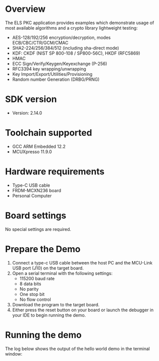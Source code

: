 Overview
========
The ELS PKC application provides examples which demonstrate usage of most available algorithms and a crypto library lightweight testing:
- AES-128/192/256 encryption/decryption, modes ECB/CBC/CTR/GCM/CMAC
- SHA2-224/256/384/512 (including sha-direct mode)
- KDF: CKDF (NIST SP 800-108 / SP800-56C), HKDF (RFC5869)
- HMAC
- ECC Sign/Verify/Keygen/Keyexchange (P-256)
- RFC3394 key wrapping/unwrapping
- Key Import/Export/Utilities/Provisioning
- Random number Generation (DRBG/PRNG)

SDK version
===========
- Version: 2.14.0

Toolchain supported
===================
- GCC ARM Embedded  12.2
- MCUXpresso  11.9.0

Hardware requirements
=====================
- Type-C USB cable
- FRDM-MCXN236 board
- Personal Computer

Board settings
==============
No special settings are required.

Prepare the Demo
================
1.  Connect a type-c USB cable between the host PC and the MCU-Link USB port (J10) on the target board.
2.  Open a serial terminal with the following settings:
    - 115200 baud rate
    - 8 data bits
    - No parity
    - One stop bit
    - No flow control
3.  Download the program to the target board.
4.  Either press the reset button on your board or launch the debugger in your IDE to begin running the demo.

Running the demo
================
The log below shows the output of the hello world demo in the terminal window:
~~~~~~~~~~~~~~~~~~~~~~~~~~~~~~~~~~~

~~~~~~~~~~~~~~~~~~~~~~~~~~~~~~~~~~~
